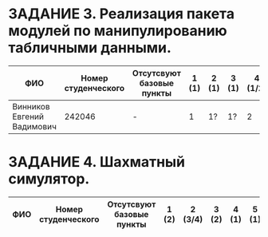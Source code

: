 # **ЗАДАНИЕ 3.** Реализация пакета модулей по манипулированию табличными данными.


| ФИО                 | Номер студенческого |Отсутсвуют базовые пункты| 1 (1) | 2 (1) | 3 (1) | 4 (1/2) | 5 (1/2) | 6 (2) | 7 (3) | 8 (2) | 9 (1/2) | Сумма баллов |
|-|-|-|-|-|-|-|-|-|-|-|-|-|
| Винников Евгений Вадимович | 242046       | - |1|1?|1?|2|2|2|3|2|2|**20**|

# **ЗАДАНИЕ 4.** Шахматный симулятор.

| ФИО                 | Номер студенческого |Отсутсвуют базовые пункты| 1 (2) | 2 (3/4) | 3 (2) | 4 (1) | 5 (1) | 6 (1) | 7 (2) | 8 (1) | 9 (1) | Сумма баллов |
|-|-|-|-|-|-|-|-|-|-|-|-|-|
